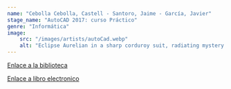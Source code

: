 ```yaml
---
name: "Cebolla Cebolla, Castell - Santoro, Jaime - García, Javier"
stage_name: "AutoCAD 2017: curso Práctico"
genre: "Informática"
image: 
    src: "/images/artists/autoCad.webp"
    alt: "Eclipse Aurelian in a sharp corduroy suit, radiating mystery and refinement under moody lighting"
---
```


[Enlace a la biblioteca](http://descubridor.santotomas.cl:1701/primo_library/libweb/action/display.do?tabs=detailsTab&ct=display&fn=search&doc=cst_aleph000059563&indx=11&recIds=cst_aleph000059563&recIdxs=0&elementId=0&renderMode=poppedOut&displayMode=full&frbrVersion=&fctN=facet_tlevel&dscnt=0&scp.scps=scope%3A%28cst_aleph%29%2Cscope%3A%28cst_digitool%29&fctV=online_resources&vl(87563938UI0)=sub&tab=cst_tab&dstmp=1750900904787&mode=Basic&vl(1UIStartWith0)=exact&vl(freeText0)=Inform%C3%A1tica&vl(107694436UI1)=all_items&vid=CST)

[Enlace a libro electronico](
    https://elibro.net/es/lc/santotomas/titulos/106499
)

